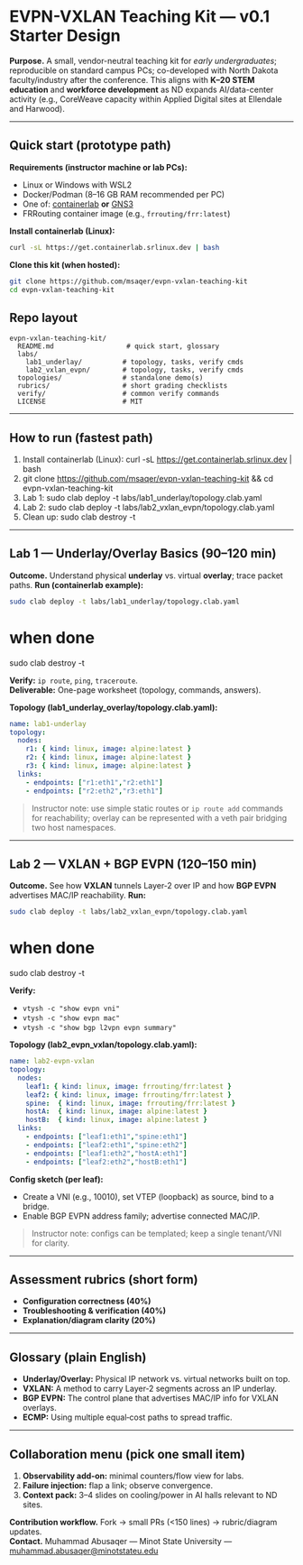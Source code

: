 # EVPN-VXLAN Teaching Kit — v0.1 Starter Design

**Purpose.** A small, vendor-neutral teaching kit for *early undergraduates*; reproducible on standard campus PCs; co-developed with North Dakota faculty/industry after the conference. This aligns with **K–20 STEM education** and **workforce development** as ND expands AI/data-center activity (e.g., CoreWeave capacity within Applied Digital sites at Ellendale and Harwood).

---

## Quick start (prototype path)
**Requirements (instructor machine or lab PCs):**
- Linux or Windows with WSL2
- Docker/Podman (8–16 GB RAM recommended per PC)
- One of: [containerlab](https://containerlab.dev) **or** [GNS3](https://www.gns3.com)
- FRRouting container image (e.g., `frrouting/frr:latest`)

**Install containerlab (Linux):**
```bash
curl -sL https://get.containerlab.srlinux.dev | bash
```

**Clone this kit (when hosted):**
```bash
git clone https://github.com/msaqer/evpn-vxlan-teaching-kit
cd evpn-vxlan-teaching-kit
```


## Repo layout
```
evpn-vxlan-teaching-kit/
  README.md                  # quick start, glossary
  labs/
    lab1_underlay/          # topology, tasks, verify cmds
    lab2_vxlan_evpn/        # topology, tasks, verify cmds
  topologies/               # standalone demo(s)
  rubrics/                  # short grading checklists
  verify/                   # common verify commands
  LICENSE                   # MIT             
```

---
## How to run (fastest path)

1.  Install containerlab (Linux): curl -sL https://get.containerlab.srlinux.dev | bash
2.  git clone https://github.com/msaqer/evpn-vxlan-teaching-kit && cd evpn-vxlan-teaching-kit
3.  Lab 1: sudo clab deploy -t labs/lab1_underlay/topology.clab.yaml
4.  Lab 2: sudo clab deploy -t labs/lab2_vxlan_evpn/topology.clab.yaml
5. Clean up: sudo clab destroy -t <same-file>

---


## Lab 1 — Underlay/Overlay Basics (90–120 min)
**Outcome.** Understand physical **underlay** vs. virtual **overlay**; trace packet paths.
**Run (containerlab example):**
```bash
sudo clab deploy -t labs/lab1_underlay/topology.clab.yaml
```
# when done
sudo clab destroy -t <same-topology-file>

**Verify:** `ip route`, `ping`, `traceroute`.  
**Deliverable:** One-page worksheet (topology, commands, answers).

**Topology (lab1_underlay_overlay/topology.clab.yaml):**
```yaml
name: lab1-underlay
topology:
  nodes:
    r1: { kind: linux, image: alpine:latest }
    r2: { kind: linux, image: alpine:latest }
    r3: { kind: linux, image: alpine:latest }
  links:
    - endpoints: ["r1:eth1","r2:eth1"]
    - endpoints: ["r2:eth2","r3:eth1"]
```
> Instructor note: use simple static routes or `ip route add` commands for reachability; overlay can be represented with a veth pair bridging two host namespaces.

---

## Lab 2 — VXLAN + BGP EVPN (120–150 min)
**Outcome.** See how **VXLAN** tunnels Layer‑2 over IP and how **BGP EVPN** advertises MAC/IP reachability.
**Run:**
```bash
sudo clab deploy -t labs/lab2_vxlan_evpn/topology.clab.yaml
```
# when done
sudo clab destroy -t <same-topology-file>

**Verify:**  
- `vtysh -c "show evpn vni"`  
- `vtysh -c "show evpn mac"`  
- `vtysh -c "show bgp l2vpn evpn summary"`

**Topology (lab2_evpn_vxlan/topology.clab.yaml):**
```yaml
name: lab2-evpn-vxlan
topology:
  nodes:
    leaf1: { kind: linux, image: frrouting/frr:latest }
    leaf2: { kind: linux, image: frrouting/frr:latest }
    spine:  { kind: linux, image: frrouting/frr:latest }
    hostA:  { kind: linux, image: alpine:latest }
    hostB:  { kind: linux, image: alpine:latest }
  links:
    - endpoints: ["leaf1:eth1","spine:eth1"]
    - endpoints: ["leaf2:eth1","spine:eth2"]
    - endpoints: ["leaf1:eth2","hostA:eth1"]
    - endpoints: ["leaf2:eth2","hostB:eth1"]
```
**Config sketch (per leaf):**
- Create a VNI (e.g., 10010), set VTEP (loopback) as source, bind to a bridge.
- Enable BGP EVPN address family; advertise connected MAC/IP.

> Instructor note: configs can be templated; keep a single tenant/VNI for clarity.

---

## Assessment rubrics (short form)
- **Configuration correctness (40%)**
- **Troubleshooting & verification (40%)**
- **Explanation/diagram clarity (20%)**

---

## Glossary (plain English)
- **Underlay/Overlay:** Physical IP network vs. virtual networks built on top.
- **VXLAN:** A method to carry Layer‑2 segments across an IP underlay.
- **BGP EVPN:** The control plane that advertises MAC/IP info for VXLAN overlays.
- **ECMP:** Using multiple equal‑cost paths to spread traffic.

---

## Collaboration menu (pick one small item)
1. **Observability add‑on:** minimal counters/flow view for labs.  
2. **Failure injection:** flap a link; observe convergence.  
3. **Context pack:** 3–4 slides on cooling/power in AI halls relevant to ND sites.

**Contribution workflow.** Fork → small PRs (<150 lines) → rubric/diagram updates.  
**Contact.** Muhammad Abusaqer — Minot State University — muhammad.abusaqer@minotstateu.edu
